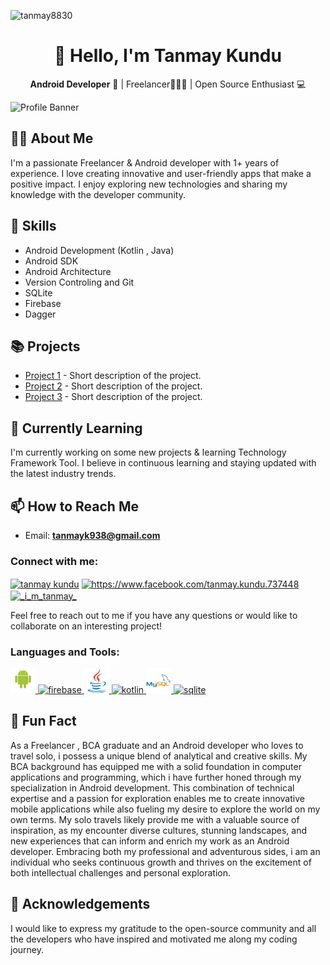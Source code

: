 <p align="left"> <img src="https://komarev.com/ghpvc/?username=tanmay8830&label=Profile%20views&color=0e75b6&style=flat" alt="tanmay8830" /> </p>

<h1 align="center">👋 Hello, I'm Tanmay Kundu </h1>

<p align="center">
  <strong>Android Developer</strong> 📱 | Freelancer🧑🏻‍💻 | Open Source Enthusiast 💻 
</p>

![Profile Banner](./profile-banner.png)

## 👨‍💻 About Me

I'm a passionate Freelancer & Android developer with 1+ years of experience. I love creating innovative and user-friendly apps that make a positive impact. I enjoy exploring new technologies and sharing my knowledge with the developer community.

## 🔧 Skills

- Android Development (Kotlin , Java)
- Android SDK 
- Android Architecture
- Version Controling and Git
- SQLite
- Firebase
- Dagger 

## 📚 Projects

- [Project 1](https://github.com/your-username/project-1) - Short description of the project.
- [Project 2](https://github.com/your-username/project-2) - Short description of the project.
- [Project 3](https://github.com/your-username/project-3) - Short description of the project.

## 🌱 Currently Learning

I'm currently working on some new projects & learning Technology Framework Tool. I believe in continuous learning and staying updated with the latest industry trends.

## 📫 How to Reach Me

- Email: **tanmayk938@gmail.com**
<h3 align="left">Connect with me:</h3>
<p align="left">  
<a href="https://linkedin.com/in/tanmay kundu" target="blank"><img align="center" src="https://raw.githubusercontent.com/rahuldkjain/github-profile-readme-generator/master/src/images/icons/Social/linked-in-alt.svg" alt="tanmay kundu" height="30" width="40" /></a>
<a href="https://fb.com/https://www.facebook.com/tanmay.kundu.737448" target="blank"><img align="center" src="https://raw.githubusercontent.com/rahuldkjain/github-profile-readme-generator/master/src/images/icons/Social/facebook.svg" alt="https://www.facebook.com/tanmay.kundu.737448" height="30" width="40" /></a>
<a href="https://instagram.com/_i_m_tanmay_" target="blank"><img align="center" src="https://raw.githubusercontent.com/rahuldkjain/github-profile-readme-generator/master/src/images/icons/Social/instagram.svg" alt="_i_m_tanmay_" height="30" width="40" /></a>
</p>
Feel free to reach out to me if you have any questions or would like to collaborate on an interesting project!

<h3 align="left">Languages and Tools:</h3>
<p align="left"> <a href="https://developer.android.com" target="_blank" rel="noreferrer"> <img src="https://raw.githubusercontent.com/devicons/devicon/master/icons/android/android-original-wordmark.svg" alt="android" width="40" height="40"/> </a> <a href="https://firebase.google.com/" target="_blank" rel="noreferrer"> <img src="https://www.vectorlogo.zone/logos/firebase/firebase-icon.svg" alt="firebase" width="40" height="40"/> </a> <a href="https://www.java.com" target="_blank" rel="noreferrer"> <img src="https://raw.githubusercontent.com/devicons/devicon/master/icons/java/java-original.svg" alt="java" width="40" height="40"/> </a> <a href="https://kotlinlang.org" target="_blank" rel="noreferrer"> <img src="https://www.vectorlogo.zone/logos/kotlinlang/kotlinlang-icon.svg" alt="kotlin" width="40" height="40"/> </a> <a href="https://www.mysql.com/" target="_blank" rel="noreferrer"> <img src="https://raw.githubusercontent.com/devicons/devicon/master/icons/mysql/mysql-original-wordmark.svg" alt="mysql" width="40" height="40"/> </a> <a href="https://www.sqlite.org/" target="_blank" rel="noreferrer"> <img src="https://www.vectorlogo.zone/logos/sqlite/sqlite-icon.svg" alt="sqlite" width="40" height="40"/> </a> </p>

## 💬 Fun Fact

As a Freelancer , BCA graduate and an Android developer who loves to travel solo, i possess a unique blend of analytical and creative skills. My BCA background has equipped me with a solid foundation in computer applications and programming, which i have further honed through my specialization in Android development. This combination of technical expertise and a passion for exploration enables me to create innovative mobile applications while also fueling my desire to explore the world on my own terms. My solo travels likely provide me with a valuable source of inspiration, as my encounter diverse cultures, stunning landscapes, and new experiences that can inform and enrich my work as an Android developer. Embracing both my professional and adventurous sides, i am an individual who seeks continuous growth and thrives on the excitement of both intellectual challenges and personal exploration.

## 🙏 Acknowledgements

I would like to express my gratitude to the open-source community and all the developers who have inspired and motivated me along my coding journey.
